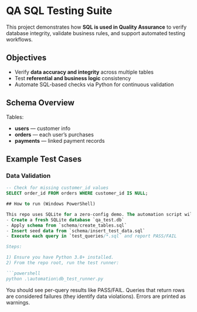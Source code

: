 # QA SQL Testing Suite

This project demonstrates how **SQL is used in Quality Assurance** to verify database integrity, validate business rules, and support automated testing workflows.

## Objectives
- Verify **data accuracy and integrity** across multiple tables  
- Test **referential and business logic** consistency  
- Automate SQL-based checks via Python for continuous validation  

## Schema Overview
Tables:
- **users** — customer info  
- **orders** — each user’s purchases  
- **payments** — linked payment records  

## Example Test Cases
### Data Validation
```sql
-- Check for missing customer_id values
SELECT order_id FROM orders WHERE customer_id IS NULL;

## How to run (Windows PowerShell)

This repo uses SQLite for a zero-config demo. The automation script will:
- Create a fresh SQLite database `qa_test.db`
- Apply schema from `schema/create_tables.sql`
- Insert seed data from `schema/insert_test_data.sql`
- Execute each query in `test_queries/*.sql` and report PASS/FAIL

Steps:

1) Ensure you have Python 3.8+ installed.
2) From the repo root, run the test runner:

```powershell
python .\automation\db_test_runner.py
```

You should see per-query results like PASS/FAIL. Queries that return rows are considered failures (they identify data violations). Errors are printed as warnings.
